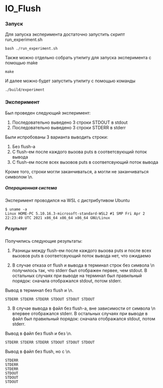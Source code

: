 # IO_Flush

### Запуск
Для запуска эксперимента достаточно запустить скрипт run_experiment.sh
```
bash ./run_experiment.sh
```

Также можно отдельно собрать утилиту для запуска эксперимента с помощью make
```
make
```

И далее можно будет запустить утилиту с помощью команды
```
./build/experiment
```

### Эксперимент
Был проведен следующий эксперимент:
1. Последовательно выведено 3 строки STDOUT в stdout
2. Последовательно выведено 3 строки STDERR в stderr

Были испробованы 3 варианта выводить строки:
1. Без flush-а
2. C flush-ем после каждого вызова puts в соответсвующий поток вывода
3. C flush-ем после всех вызовов puts в соответсвующий поток вывода

Кроме того, строки могли заканчиваться, а могли не заканчиваться символом \n.

##### Операционная система
Эксперимент проводился на WSL с дистрибутивом Ubuntu
```
$ uname -a
Linux HOME-PC 5.10.16.3-microsoft-standard-WSL2 #1 SMP Fri Apr 2 22:23:49 UTC 2021 x86_64 x86_64 x86_64 GNU/Linux
```

##### Результат
Получились следующие результаты:
1. Разницы между flush-ем после каждого вызова puts и после всех вызовов puts в соответсвующий поток вывода нет, что ожидаемо

2. В случае отказа от flush и вывода в терминал строк без символа \n получилось так, что stderr был отображен первее, чем stdout. В остальных случаях при выводе на терминал был правильный порядок: сначала отображался stdout, потом stderr.

Вывод в терминал без flush и \n.
```
STDERR STDERR STDERR STDOUT STDOUT STDOUT
```
3. В случае вывода в файл без flush-а, вне зависимости от символа \n впервее отображался stderr. В остальных случаях при выводе в файл был правильный порядок: сначала отображался stdout, потом stderr.

Вывод в файл без flush и без \n.
```
STDERR STDERR STDERR STDOUT STDOUT STDOUT
```

Вывод в файл без flush, но с \n.
```
STDERR
STDERR
STDERR
STDOUT
STDOUT
STDOUT
```
